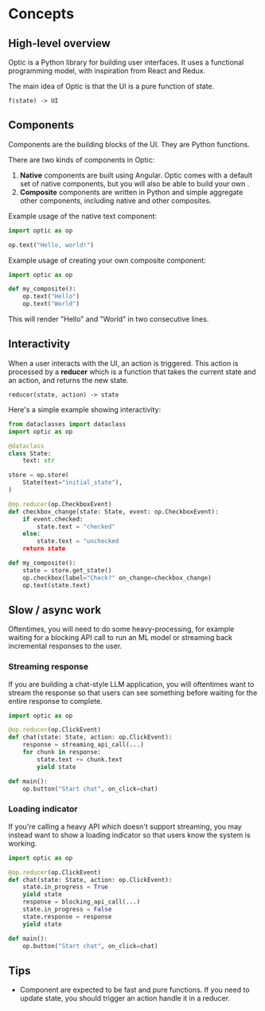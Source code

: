 # Concepts

## High-level overview

Optic is a Python library for building user interfaces. It uses a functional programming model, with inspiration from React and Redux.

The main idea of Optic is that the UI is a pure function of state.

```
f(state) -> UI
```

## Components

Components are the building blocks of the UI. They are Python functions.

There are two kinds of components in Optic:

1. **Native** components are built using Angular. Optic comes with a default set of native components, but you will also be able to build your own <TODO>.
1. **Composite** components are written in Python and simple aggregate other components, including native and other composites.

Example usage of the native text component:

```python
import optic as op

op.text("Hello, world!")
```

Example usage of creating your own composite component:

```python
import optic as op

def my_composite():
    op.text("Hello")
    op.text("World")
```

This will render "Hello" and "World" in two consecutive lines.

## Interactivity

When a user interacts with the UI, an action is triggered. This action is processed by a **reducer** which is a function that takes the current state and an action, and returns the new state.

```
reducer(state, action) -> state
```

Here's a simple example showing interactivity:

```python
from dataclasses import dataclass
import optic as op

@dataclass
class State:
    text: str

store = op.store(
    State(text="initial_state"),
)

@op.reducer(op.CheckboxEvent)
def checkbox_change(state: State, event: op.CheckboxEvent):
    if event.checked:
        state.text = "checked"
    else:
        state.text = "unchecked
    return state

def my_composite():
    state = store.get_state()
    op.checkbox(label="Check?" on_change=checkbox_change)
    op.text(state.text)
```

## Slow / async work

Oftentimes, you will need to do some heavy-processing, for example waiting for a blocking API call to run an ML model or streaming back incremental responses to the user.

### Streaming response

If you are building a chat-style LLM application, you will oftentimes want to stream the response so that users can see something before waiting for the entire response to complete.

```python
import optic as op

@op.reducer(op.ClickEvent)
def chat(state: State, action: op.ClickEvent):
    response = streaming_api_call(...)
    for chunk in response:
        state.text += chunk.text
        yield state

def main():
    op.button("Start chat", on_click=chat)
```

### Loading indicator

If you're calling a heavy API which doesn't support streaming, you may instead want to show a loading indicator so that users know the system is working.

```python
import optic as op

@op.reducer(op.ClickEvent)
def chat(state: State, action: op.ClickEvent):
    state.in_progress = True
    yield state
    response = blocking_api_call(...)
    state.in_progress = False
    state.response = response
    yield state

def main():
    op.button("Start chat", on_click=chat)
```

## Tips

- Component are expected to be fast and pure functions. If you need to update state, you should trigger an action handle it in a reducer.
